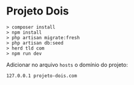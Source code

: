 # Projeto Dois

```
> composer install
> npm install
> php artisan migrate:fresh
> php artisan db:seed
> herd tld com
> npm run dev
```

Adicionar no arquivo `hosts` o domínio do projeto:
```
127.0.0.1 projeto-dois.com
```